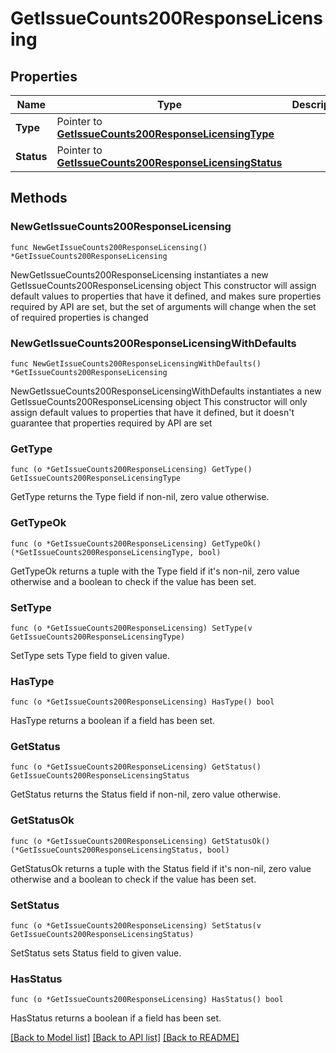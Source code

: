 # GetIssueCounts200ResponseLicensing

## Properties

Name | Type | Description | Notes
------------ | ------------- | ------------- | -------------
**Type** | Pointer to [**GetIssueCounts200ResponseLicensingType**](GetIssueCounts200ResponseLicensingType.md) |  | [optional] 
**Status** | Pointer to [**GetIssueCounts200ResponseLicensingStatus**](GetIssueCounts200ResponseLicensingStatus.md) |  | [optional] 

## Methods

### NewGetIssueCounts200ResponseLicensing

`func NewGetIssueCounts200ResponseLicensing() *GetIssueCounts200ResponseLicensing`

NewGetIssueCounts200ResponseLicensing instantiates a new GetIssueCounts200ResponseLicensing object
This constructor will assign default values to properties that have it defined,
and makes sure properties required by API are set, but the set of arguments
will change when the set of required properties is changed

### NewGetIssueCounts200ResponseLicensingWithDefaults

`func NewGetIssueCounts200ResponseLicensingWithDefaults() *GetIssueCounts200ResponseLicensing`

NewGetIssueCounts200ResponseLicensingWithDefaults instantiates a new GetIssueCounts200ResponseLicensing object
This constructor will only assign default values to properties that have it defined,
but it doesn't guarantee that properties required by API are set

### GetType

`func (o *GetIssueCounts200ResponseLicensing) GetType() GetIssueCounts200ResponseLicensingType`

GetType returns the Type field if non-nil, zero value otherwise.

### GetTypeOk

`func (o *GetIssueCounts200ResponseLicensing) GetTypeOk() (*GetIssueCounts200ResponseLicensingType, bool)`

GetTypeOk returns a tuple with the Type field if it's non-nil, zero value otherwise
and a boolean to check if the value has been set.

### SetType

`func (o *GetIssueCounts200ResponseLicensing) SetType(v GetIssueCounts200ResponseLicensingType)`

SetType sets Type field to given value.

### HasType

`func (o *GetIssueCounts200ResponseLicensing) HasType() bool`

HasType returns a boolean if a field has been set.

### GetStatus

`func (o *GetIssueCounts200ResponseLicensing) GetStatus() GetIssueCounts200ResponseLicensingStatus`

GetStatus returns the Status field if non-nil, zero value otherwise.

### GetStatusOk

`func (o *GetIssueCounts200ResponseLicensing) GetStatusOk() (*GetIssueCounts200ResponseLicensingStatus, bool)`

GetStatusOk returns a tuple with the Status field if it's non-nil, zero value otherwise
and a boolean to check if the value has been set.

### SetStatus

`func (o *GetIssueCounts200ResponseLicensing) SetStatus(v GetIssueCounts200ResponseLicensingStatus)`

SetStatus sets Status field to given value.

### HasStatus

`func (o *GetIssueCounts200ResponseLicensing) HasStatus() bool`

HasStatus returns a boolean if a field has been set.


[[Back to Model list]](../README.md#documentation-for-models) [[Back to API list]](../README.md#documentation-for-api-endpoints) [[Back to README]](../README.md)


